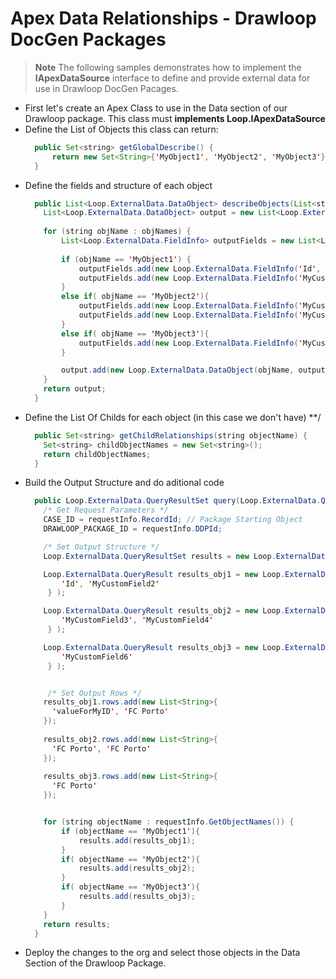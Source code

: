 # Apex Data Relationships - Drawloop DocGen Packages

>**Note** The following samples demonstrates how to implement the **IApexDataSource** interface
to define and provide external data for use in Drawloop DocGen Pacages.

- First let's create an Apex Class to use in the Data section of our Drawloop package. This class must **implements Loop.IApexDataSource**
- Define the List of Objects this class can return:
  ```java    
    public Set<string> getGlobalDescribe() {
        return new Set<String>{'MyObject1', 'MyObject2', 'MyObject3'};
    }
  ```   
- Define the fields and structure of each object
  ```java
    public List<Loop.ExternalData.DataObject> describeObjects(List<string> objNames) {
      List<Loop.ExternalData.DataObject> output = new List<Loop.ExternalData.DataObject>();
      
      for (string objName : objNames) {
          List<Loop.ExternalData.FieldInfo> outputFields = new List<Loop.ExternalData.FieldInfo>();
          
          if (objName == 'MyObject1') {
              outputFields.add(new Loop.ExternalData.FieldInfo('Id', Schema.DisplayType.ID)); //optional
              outputFields.add(new Loop.ExternalData.FieldInfo('MyCustomField2', Schema.DisplayType.STRING));
          }
          else if( objName == 'MyObject2'){
              outputFields.add(new Loop.ExternalData.FieldInfo('MyCustomField3', Schema.DisplayType.STRING));
              outputFields.add(new Loop.ExternalData.FieldInfo('MyCustomField4', Schema.DisplayType.DATE));
          }
          else if( objName == 'MyObject3'){
              outputFields.add(new Loop.ExternalData.FieldInfo('MyCustomField6', Schema.DisplayType.STRING));
          }

          output.add(new Loop.ExternalData.DataObject(objName, outputFields));
      }
      return output;
    }
  ```
- Define the List Of Childs for each object (in this case we don't have) **/
  ```java
    public Set<string> getChildRelationships(string objectName) {
      Set<string> childObjectNames = new Set<string>();
      return childObjectNames;
    }
  ```
- Build the Output Structure and do aditional code  
  ```java   
    public Loop.ExternalData.QueryResultSet query(Loop.ExternalData.QueryRequestInfo requestInfo) {
      /* Get Request Parameters */
      CASE_ID = requestInfo.RecordId; // Package Starting Object
      DRAWLOOP_PACKAGE_ID = requestInfo.DDPId;

      /* Set Output Structure */
      Loop.ExternalData.QueryResultSet results = new Loop.ExternalData.QueryResultSet();

      Loop.ExternalData.QueryResult results_obj1 = new Loop.ExternalData.QueryResult('MyObject1', new List<string> { 	
          'Id', 'MyCustomField2'	
       } );

      Loop.ExternalData.QueryResult results_obj2 = new Loop.ExternalData.QueryResult('MyObject2', new List<string> { 	
          'MyCustomField3', 'MyCustomField4'	
       } );

      Loop.ExternalData.QueryResult results_obj3 = new Loop.ExternalData.QueryResult('MyObject3', new List<string> { 	
          'MyCustomField6'	
       } );


       /* Set Output Rows */
      results_obj1.rows.add(new List<String>{
        'valueForMyID', 'FC Porto'  
      });
      
      results_obj2.rows.add(new List<String>{
        'FC Porto', 'FC Porto'  
      });
      
      results_obj3.rows.add(new List<String>{
        'FC Porto'
      });


      for (string objectName : requestInfo.GetObjectNames()) {
          if (objectName == 'MyObject1'){
              results.add(results_obj1);
          }   
          if( objectName == 'MyObject2'){
              results.add(results_obj2);
          }
          if( objectName == 'MyObject3'){
              results.add(results_obj3);
          }
      }     
      return results;
    }
  ```
- Deploy the changes to the org and select those objects in the Data Section of the Drawloop Package.
